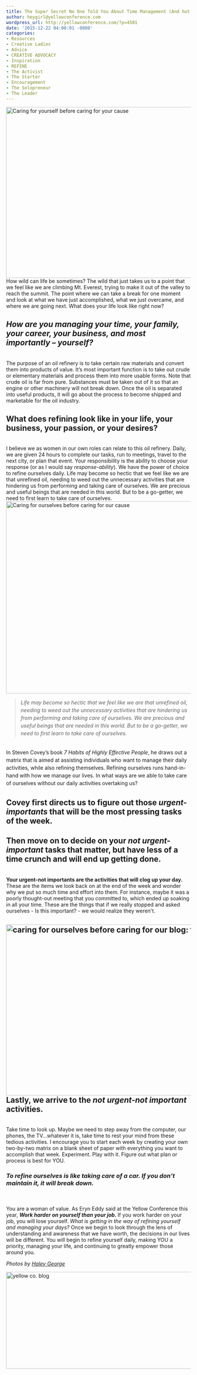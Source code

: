```yaml
---
title: The Super Secret No One Told You About Time Management (And hot to Take a Giant Step in the Right Direction)
author: heygirl@yellowconference.com
wordpress_url: http://yellowconference.com/?p=4501
date: '2015-12-22 04:00:01 -0800'
categories:
- Resources
- Creative Ladies
- Advice
- CREATIVE ADVOCACY
- Inspiration
- REFINE
- The Activist
- The Starter
- Encouragement
- The Solopreneur
- The Leader
---
```

<p><a href="http://yellowconference.com/wp-content/uploads/2015/12/15-800x533.jpg"><img class="aligncenter size-full wp-image-4504" src="http://yellowconference.com/wp-content/uploads/2015/12/15-800x533.jpg" alt="Caring for yourself before caring for your cause" width="700" height="466" /></a>How wild can life be sometimes? The wild that just takes us to a point that we feel like we are climbing Mt. Everest, trying to make it out of the valley to reach the summit. The point where we can take a break for one moment and look at what we have just accomplished, what we just overcame, and where we are going next. What does your life look like right now?</p>
<h2><em>How are you managing your time, your family, your career, your business, and most importantly &ndash; yourself?</em></h2><br />
The purpose of an oil refinery is to take certain raw materials and convert them into products of value. It&rsquo;s most important function is to take out crude or elementary materials and process them into more usable forms. Note that crude oil is far from pure. Substances must be taken out of it so that an engine or other machinery will not break down. Once the oil is separated into useful products, it will go about the process to become shipped and marketable for the oil industry.</p>
<h2>What does refining look like in your life, your business, your passion, or your desires?</h2><br />
I believe we as women in our own roles can relate to this oil refinery. Daily, we are given 24 hours to complete our tasks, run to meetings, travel to the next city, or plan that event. Your responsibility is the ability to choose your response (or as I would say <em>response-ability</em>). We have the power of choice to refine ourselves daily. Life may become so hectic that we feel like we are that unrefined oil, needing to weed out the unnecessary activities that are hindering us from performing and taking care of ourselves. We are precious and useful beings that are needed in this world. But to be a go-getter, we need to first learn to take care of ourselves.<a href="http://yellowconference.com/wp-content/uploads/2015/12/14-800x599.jpg"><img class="aligncenter size-full wp-image-4506" src="http://yellowconference.com/wp-content/uploads/2015/12/14-800x599.jpg" alt="Caring for ourselves before caring for our cause" width="700" height="524" /></a></p>
<blockquote><p><em><span style="line-height: 1.5;">Life may become so hectic that we feel like we are that unrefined oil, needing to weed out the unnecessary activities that are hindering us from performing and taking care of ourselves. We are precious and useful beings that are needed in this world. But to be a go-getter, we need to first learn to take care of ourselves.</span></em></blockquote><br />
<span style="line-height: 1.5;">In Steven Covey&rsquo;s book <em>7 Habits of Highly Effective People</em>, he draws out a matrix that is aimed at assisting individuals who want to manage their daily activities, while also refining themselves. Refining ourselves runs hand-in-hand with how we manage our lives. In what ways are we able to take care of ourselves without our daily activities overtaking us?</span></p>
<h2>Covey first directs us to figure out those <em>urgent-importants</em> that will be the most pressing tasks of the week.</h2></p>
<h2>Then move on to decide on your <em>not urgent-important</em> tasks that matter, but have less of a time crunch and will end up getting done.</h2><br />
<strong>Your urgent-not importants are the activities that will clog up your day.</strong> These are the items we look back on at the end of the week and wonder why we put so much time and effort into them. For instance, maybe it was a poorly thought-out meeting that you committed to, which ended up soaking in all your time. These are the things that if we really stopped and asked ourselves - Is this important? - we would realize they weren't.</p>
<h2><a href="http://yellowconference.com/wp-content/uploads/2015/12/13-800x533.jpg"><img class="aligncenter size-full wp-image-4505" src="http://yellowconference.com/wp-content/uploads/2015/12/13-800x533.jpg" alt="caring for ourselves before caring for our blog: the yellow co. blog" width="700" height="466" /></a>Lastly, we arrive to the <em>not urgent-not important</em> activities.</h2><br />
Take time to look up. Maybe we need to step away from the computer, our phones, the TV...whatever it is, take time to rest your mind from these tedious activities. I encourage you to start each week by creating your own two-by-two matrix on a blank sheet of paper with everything you want to accomplish that week. Experiment. Play with it. Figure out what plan or process is best for YOU.</p>
<h3><em>To refine ourselves is like taking care of a car. If you don&rsquo;t maintain it, it will break down.</em></h3><br />
<em><br />
</em>You are a woman of value. As Eryn Eddy said at the Yellow Conference this year, <strong><em>Work harder on yourself than your job.</em> </strong>If you work harder on your job, you will lose yourself. <em>What is getting in the way of refining yourself and managing your days?</em> Once we begin to look through the lens of understanding and awareness that we have worth, the decisions in our lives will be different. You will begin to refine yourself daily, making YOU a priority, managing your life, and continuing to greatly empower those around you.</p>
<p><em>Photos by <a href="http://www.haleygeorgephotography.com/" target="_blank">Haley George</a></em></p>
<p><a href="https://endearingtraveler.wordpress.com/" target="_blank"><img class="aligncenter size-full wp-image-4502" src="http://yellowconference.com/wp-content/uploads/2015/12/kristitriplett.jpg" alt="yellow co. blog" width="700" height="264" /></a></p>
